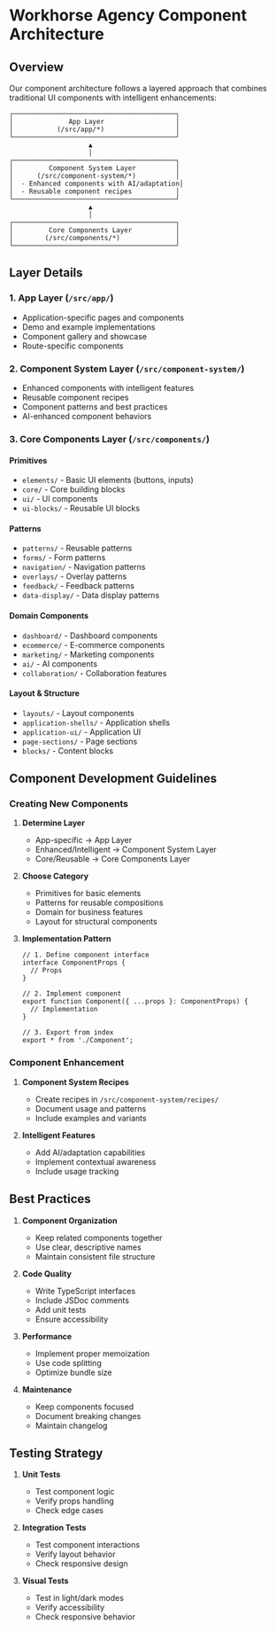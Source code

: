 # Workhorse Agency Component Architecture

## Overview

Our component architecture follows a layered approach that combines traditional UI components with intelligent enhancements:

```
┌─────────────────────────────────────────┐
│              App Layer                  │
│           (/src/app/*)                  │
└─────────────────────────────────────────┘
                    ▲
                    │
┌─────────────────────────────────────────┐
│         Component System Layer          │
│      (/src/component-system/*)          │
│  - Enhanced components with AI/adaptation│
│  - Reusable component recipes           │
└─────────────────────────────────────────┘
                    ▲
                    │
┌─────────────────────────────────────────┐
│         Core Components Layer           │
│        (/src/components/*)              │
└─────────────────────────────────────────┘
```

## Layer Details

### 1. App Layer (`/src/app/`)
- Application-specific pages and components
- Demo and example implementations
- Component gallery and showcase
- Route-specific components

### 2. Component System Layer (`/src/component-system/`)
- Enhanced components with intelligent features
- Reusable component recipes
- Component patterns and best practices
- AI-enhanced component behaviors

### 3. Core Components Layer (`/src/components/`)

#### Primitives
- `elements/` - Basic UI elements (buttons, inputs)
- `core/` - Core building blocks
- `ui/` - UI components
- `ui-blocks/` - Reusable UI blocks

#### Patterns
- `patterns/` - Reusable patterns
- `forms/` - Form patterns
- `navigation/` - Navigation patterns
- `overlays/` - Overlay patterns
- `feedback/` - Feedback patterns
- `data-display/` - Data display patterns

#### Domain Components
- `dashboard/` - Dashboard components
- `ecommerce/` - E-commerce components
- `marketing/` - Marketing components
- `ai/` - AI components
- `collaboration/` - Collaboration features

#### Layout & Structure
- `layouts/` - Layout components
- `application-shells/` - Application shells
- `application-ui/` - Application UI
- `page-sections/` - Page sections
- `blocks/` - Content blocks

## Component Development Guidelines

### Creating New Components

1. **Determine Layer**
   - App-specific → App Layer
   - Enhanced/Intelligent → Component System Layer
   - Core/Reusable → Core Components Layer

2. **Choose Category**
   - Primitives for basic elements
   - Patterns for reusable compositions
   - Domain for business features
   - Layout for structural components

3. **Implementation Pattern**
   ```tsx
   // 1. Define component interface
   interface ComponentProps {
     // Props
   }

   // 2. Implement component
   export function Component({ ...props }: ComponentProps) {
     // Implementation
   }

   // 3. Export from index
   export * from './Component';
   ```

### Component Enhancement

1. **Component System Recipes**
   - Create recipes in `/src/component-system/recipes/`
   - Document usage and patterns
   - Include examples and variants

2. **Intelligent Features**
   - Add AI/adaptation capabilities
   - Implement contextual awareness
   - Include usage tracking

## Best Practices

1. **Component Organization**
   - Keep related components together
   - Use clear, descriptive names
   - Maintain consistent file structure

2. **Code Quality**
   - Write TypeScript interfaces
   - Include JSDoc comments
   - Add unit tests
   - Ensure accessibility

3. **Performance**
   - Implement proper memoization
   - Use code splitting
   - Optimize bundle size

4. **Maintenance**
   - Keep components focused
   - Document breaking changes
   - Maintain changelog

## Testing Strategy

1. **Unit Tests**
   - Test component logic
   - Verify props handling
   - Check edge cases

2. **Integration Tests**
   - Test component interactions
   - Verify layout behavior
   - Check responsive design

3. **Visual Tests**
   - Test in light/dark modes
   - Verify accessibility
   - Check responsive behavior 